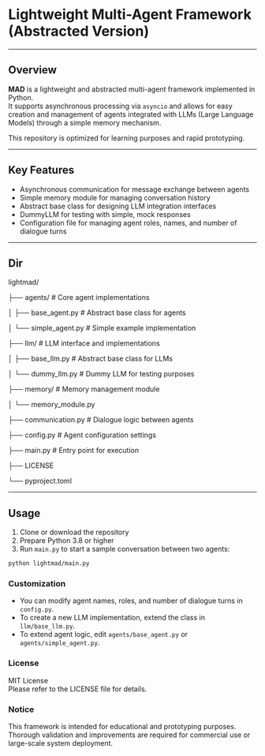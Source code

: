 # Lightweight Multi-Agent Framework (Abstracted Version)

---


## Overview

**MAD** is a lightweight and abstracted multi-agent framework implemented in Python.  
It supports asynchronous processing via `asyncio` and allows for easy creation and management of agents integrated with LLMs (Large Language Models) through a simple memory mechanism.

This repository is optimized for learning purposes and rapid prototyping.

---


## Key Features

- Asynchronous communication for message exchange between agents  
- Simple memory module for managing conversation history  
- Abstract base class for designing LLM integration interfaces  
- DummyLLM for testing with simple, mock responses  
- Configuration file for managing agent roles, names, and number of dialogue turns  

---


## Dir

lightmad/

├── agents/                  # Core agent implementations

│   ├── base_agent.py        # Abstract base class for agents

│   └── simple_agent.py      # Simple example implementation

├── llm/                     # LLM interface and implementations

│   ├── base_llm.py          # Abstract base class for LLMs

│   └── dummy_llm.py         # Dummy LLM for testing purposes

├── memory/                  # Memory management module

│   └── memory_module.py

├── communication.py         # Dialogue logic between agents

├── config.py                # Agent configuration settings

├── main.py                  # Entry point for execution

├── LICENSE

└── pyproject.toml

---


## Usage

1. Clone or download the repository  
2. Prepare Python 3.8 or higher  
3. Run `main.py` to start a sample conversation between two agents:

```bash
python lightmad/main.py
```


### Customization

- You can modify agent names, roles, and number of dialogue turns in `config.py`.  
- To create a new LLM implementation, extend the class in `llm/base_llm.py`.  
- To extend agent logic, edit `agents/base_agent.py` or `agents/simple_agent.py`.


### License

MIT License  
Please refer to the LICENSE file for details.

### Notice

This framework is intended for educational and prototyping purposes.  
Thorough validation and improvements are required for commercial use or large-scale system deployment.
